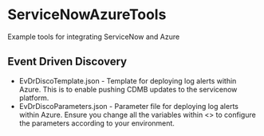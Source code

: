# ServiceNowAzureTools

Example tools for integrating ServiceNow and Azure

## Event Driven Discovery
* EvDrDiscoTemplate.json - Template for deploying log alerts within Azure. This is to enable pushing CDMB updates to the servicenow platform.
* EvDrDiscoParameters.json - Parameter file for deploying log alerts within Azure.  Ensure you change all the variables within <> to configure the parameters according to your environment.
